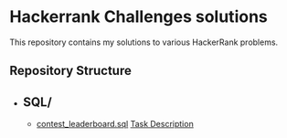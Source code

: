 # Hackerrank Challenges solutions

This repository contains my solutions to various HackerRank problems.

## Repository Structure

- SQL/
    - 
  - [contest_leaderboard.sql](https://github.com/imyutta/hackerrank_challenges/blob/main/SQL/contest_leaderboard.sql) [Task Description](https://www.hackerrank.com/challenges/contest-leaderboard/problem "link")

